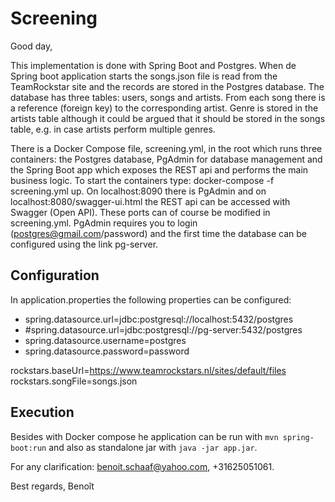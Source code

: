 # Screening #

Good day,

This implementation is done with Spring Boot and Postgres. When de Spring boot application starts the songs.json file is read from the TeamRockstar site and the records are stored in the Postgres database. The database has three tables: users, songs and artists. From each song there is a reference (foreign key) to the corresponding artist. Genre is stored in the artists table although it could be argued that it should be stored in the songs table, e.g. in case artists perform multiple genres.

There is a Docker Compose file, screening.yml, in the root which runs three containers: the Postgres database, PgAdmin for database management and the Spring Boot app which exposes the REST api and performs the main business logic. To start the containers type: docker-compose -f screening.yml up. On localhost:8090 there is PgAdmin and on localhost:8080/swagger-ui.html the REST api can be accessed with Swagger (Open API). These ports can of course be modified in screening.yml. PgAdmin requires you to login (postgres@gmail.com/password) and the first time the database can be configured using the link pg-server.



## Configuration ##

In application.properties the following properties can be configured:

- spring.datasource.url=jdbc:postgresql://localhost:5432/postgres
- #spring.datasource.url=jdbc:postgresql://pg-server:5432/postgres
- spring.datasource.username=postgres
- spring.datasource.password=password
 
rockstars.baseUrl=https://www.teamrockstars.nl/sites/default/files
rockstars.songFile=songs.json



## Execution ##

Besides with Docker compose he application can be run with `mvn spring-boot:run` and also as standalone jar with `java -jar app.jar`.
 

For any clarification: benoit.schaaf@yahoo.com, +31625051061.

Best regards,
Benoît


